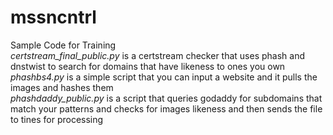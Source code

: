 # mssncntrl
Sample Code for Training  
*certstream_final_public.py* is a certstream checker that uses phash and dnstwist to search for domains that have likeness to ones you own  
*phashbs4.py* is a simple script that you can input a website and it pulls the images and hashes them  
*phashdaddy_public.py* is a script that queries godaddy for subdomains that match your patterns and checks for images likeness and then sends the file to tines for processing

